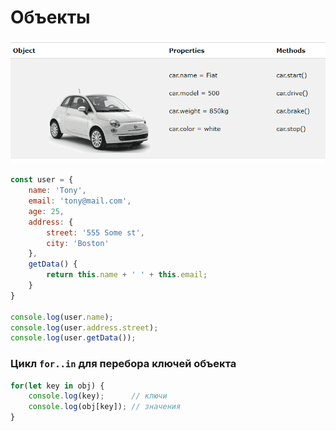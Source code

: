 # Объекты

<img src="../@img/object.png" width="650px" />

```js
const user = {
	name: 'Tony',
	email: 'tony@mail.com',
	age: 25,
	address: {
		street: '555 Some st',
		city: 'Boston'
	},
	getData() {
		return this.name + ' ' + this.email;
	}
}

console.log(user.name);
console.log(user.address.street);
console.log(user.getData());
```

<!-- xxxxxxxxxxxxxxxxxxxxxxxxxxxxxxxxxxxxxxxxxxxxxxxxxxxxxxx -->
### Цикл `for..in` для перебора ключей объекта
<!-- xxxxxxxxxxxxxxxxxxxxxxxxxxxxxxxxxxxxxxxxxxxxxxxxxxxxxxx -->
```js
for(let key in obj) {
	console.log(key);      // ключи 
	console.log(obj[key]); // значения
} 
```
